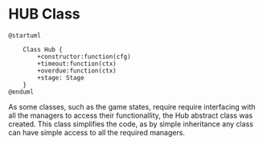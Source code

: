 # HUB Class
```uml
@startuml

    Class Hub {
        +constructor:function(cfg)
        +timeout:function(ctx)
        +overdue:function(ctx)
        +stage: Stage
    }
@enduml
```

As some classes, such as the game states, require require interfacing with all the managers to access their functionallity, the Hub abstract class was created. This class simplifies the code, as by simple inheritance any class can have simple access to all the required managers.
